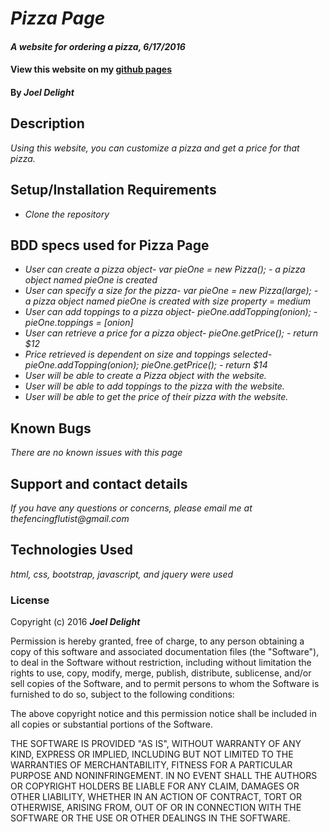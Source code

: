 # _Pizza Page_

#### _A website for ordering a pizza, 6/17/2016_

#### View this website on my [github pages][1]
[1]: http://jmdelight.github.io/pizza-page/ "Pizza Page"

#### By _**Joel Delight**_

## Description

_Using this website, you can customize a pizza and get a price for that pizza._

## Setup/Installation Requirements

* _Clone the repository_

## BDD specs used for Pizza Page

* _User can create a pizza object- var pieOne = new Pizza(); - a pizza object named pieOne is created_
* _User can specify a size for the pizza- var pieOne = new Pizza(large); - a pizza object named pieOne is created with size property = medium_
* _User can add toppings to a pizza object- pieOne.addTopping(onion); - pieOne.toppings = [onion]_
* _User can retrieve a price for a pizza object- pieOne.getPrice(); - return $12_
* _Price retrieved is dependent on size and toppings selected- pieOne.addTopping(onion); pieOne.getPrice(); - return $14_
* _User will be able to create a Pizza object with the website._
* _User will be able to add toppings to the pizza with the website._
* _User will be able to get the price of their pizza with the website._



## Known Bugs

_There are no known issues with this page_

## Support and contact details

_If you have any questions or concerns, please email me at thefencingflutist@gmail.com_

## Technologies Used

_html, css, bootstrap, javascript, and jquery were used_

### License

Copyright (c) 2016 **_Joel Delight_**

Permission is hereby granted, free of charge, to any person obtaining a copy
of this software and associated documentation files (the "Software"), to deal
in the Software without restriction, including without limitation the rights
to use, copy, modify, merge, publish, distribute, sublicense, and/or sell
copies of the Software, and to permit persons to whom the Software is
furnished to do so, subject to the following conditions:

The above copyright notice and this permission notice shall be included in all
copies or substantial portions of the Software.

THE SOFTWARE IS PROVIDED "AS IS", WITHOUT WARRANTY OF ANY KIND, EXPRESS OR
IMPLIED, INCLUDING BUT NOT LIMITED TO THE WARRANTIES OF MERCHANTABILITY,
FITNESS FOR A PARTICULAR PURPOSE AND NONINFRINGEMENT. IN NO EVENT SHALL THE
AUTHORS OR COPYRIGHT HOLDERS BE LIABLE FOR ANY CLAIM, DAMAGES OR OTHER
LIABILITY, WHETHER IN AN ACTION OF CONTRACT, TORT OR OTHERWISE, ARISING FROM,
OUT OF OR IN CONNECTION WITH THE SOFTWARE OR THE USE OR OTHER DEALINGS IN THE
SOFTWARE.
